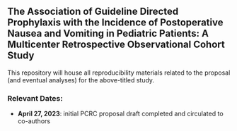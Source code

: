 ## The Association of Guideline Directed Prophylaxis with the Incidence of Postoperative Nausea and Vomiting in Pediatric Patients: A Multicenter Retrospective Observational Cohort Study

This repository will house all reproducibility materials related to the proposal (and eventual analyses) for the above-titled study.

### Relevant Dates:

* **April 27, 2023**: initial PCRC proposal draft completed and circulated to co-authors
